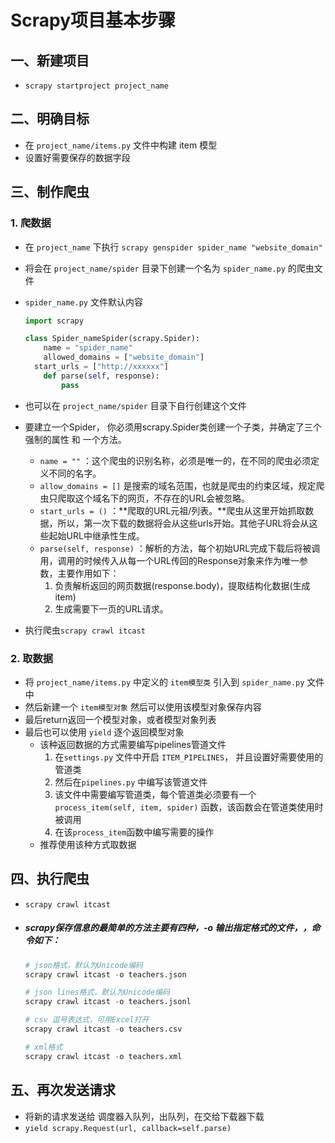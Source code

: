 # Scrapy项目基本步骤

## 一、新建项目

- `scrapy startproject project_name`

## 二、明确目标

- 在 `project_name/items.py` 文件中构建 item 模型
- 设置好需要保存的数据字段

## 三、制作爬虫

### 1. 爬数据

- 在 `project_name` 下执行 `scrapy genspider spider_name "website_domain"` 

- 将会在 `project_name/spider` 目录下创建一个名为 `spider_name.py` 的爬虫文件

- `spider_name.py` 文件默认内容

  ```python
  import scrapy
  
  class Spider_nameSpider(scrapy.Spider):
      name = "spider_name"
      allowed_domains = ["website_domain"]
  	start_urls = ["http://xxxxxx"]
      def parse(self, response):
          pass
  ```

- 也可以在 `project_name/spider` 目录下自行创建这个文件

- 要建立一个Spider， 你必须用scrapy.Spider类创建一个子类，并确定了三个强制的属性 和 一个方法。

  - `name = ""` ：这个爬虫的识别名称，必须是唯一的，在不同的爬虫必须定义不同的名字。
  - `allow_domains = []` 是搜索的域名范围，也就是爬虫的约束区域，规定爬虫只爬取这个域名下的网页，不存在的URL会被忽略。
  - `start_urls = ()` ：**爬取的URL元祖/列表。**爬虫从这里开始抓取数据，所以，第一次下载的数据将会从这些urls开始。其他子URL将会从这些起始URL中继承性生成。
  - `parse(self, response)` ：解析的方法，每个初始URL完成下载后将被调用，调用的时候传入从每一个URL传回的Response对象来作为唯一参数，主要作用如下：
    1. 负责解析返回的网页数据(response.body)，提取结构化数据(生成item)
    2. 生成需要下一页的URL请求。

- 执行爬虫`scrapy crawl itcast`

### 2. 取数据

- 将 `project_name/items.py` 中定义的 `item模型类` 引入到 `spider_name.py` 文件中
- 然后新建一个 `item模型对象` 然后可以使用该模型对象保存内容
- 最后return返回一个模型对象，或者模型对象列表
- 最后也可以使用 `yield` 逐个返回模型对象
  - 该种返回数据的方式需要编写pipelines管道文件
    1. 在`settings.py` 文件中开启 `ITEM_PIPELINES`， 并且设置好需要使用的管道类
    2. 然后在`pipelines.py` 中编写该管道文件
    3. 该文件中需要编写管道类，每个管道类必须要有一个`process_item(self, item, spider)` 函数，该函数会在管道类使用时被调用
    4. 在该`process_item`函数中编写需要的操作
  - 推荐使用该种方式取数据

## 四、执行爬虫

-  `scrapy crawl itcast`

- ##### scrapy保存信息的最简单的方法主要有四种，-o 输出指定格式的文件，，命令如下：

  ```python
  # json格式，默认为Unicode编码
  scrapy crawl itcast -o teachers.json
  
  # json lines格式，默认为Unicode编码
  scrapy crawl itcast -o teachers.jsonl
  
  # csv 逗号表达式，可用Excel打开
  scrapy crawl itcast -o teachers.csv
  
  # xml格式
  scrapy crawl itcast -o teachers.xml
  
  ```

## 五、再次发送请求

- 将新的请求发送给 调度器入队列，出队列，在交给下载器下载
- `yield scrapy.Request(url, callback=self.parse)`